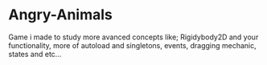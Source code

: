 # Angry-Animals
 Game i made to study more avanced concepts like; Rigidybody2D and your functionality, more of autoload and singletons,  events, dragging mechanic, states and etc...
